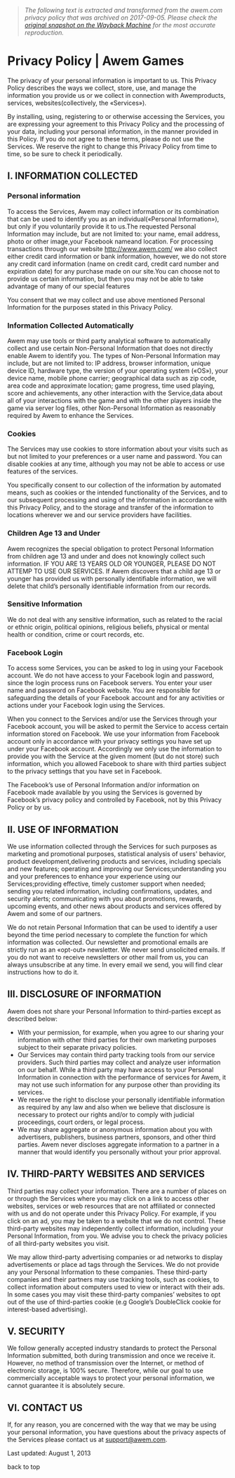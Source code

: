 > *The following text is extracted and transformed from the awem.com privacy policy that was archived on 2017-09-05. Please check the [original snapshot on the Wayback Machine](https://web.archive.org/web/20170905090113id_/http%3A//www.awem.com/privacypolicy) for the most accurate reproduction.*

# Privacy Policy | Awem Games

The privacy of your personal information is important to us. This Privacy Policy describes the ways we collect, store, use, and manage the information you provide us or we collect in connection with Awemproducts, services, websites(collectively, the «Services»). 

By installing, using, registering to or otherwise accessing the Services, you are expressing your agreement to this Privacy Policy and the processing of your data, including your personal information, in the manner provided in this Policy. If you do not agree to these terms, please do not use the Services. We reserve the right to change this Privacy Policy from time to time, so be sure to check it periodically. 

## I. INFORMATION COLLECTED

### Personal information

To access the Services, Awem may collect information or its combination that can be used to identify you as an individual(«Personal Information»), but only if you voluntarily provide it to us.The requested Personal Information may include, but are not limited to: your name, email address, photo or other image,your Facebook nameand location. For processing transactions through our website <http://www.awem.com/> we also collect either credit card information or bank information, however, we do not store any credit card information (name on credit card, credit card number and expiration date) for any purchase made on our site.You can choose not to provide us certain information, but then you may not be able to take advantage of many of our special features 

You consent that we may collect and use above mentioned Personal Information for the purposes stated in this Privacy Policy. 

### Information Collected Automatically

Awem may use tools or third party analytical software to automatically collect and use certain Non-Personal Information that does not directly enable Awem to identify you. The types of Non-Personal Information may include, but are not limited to: IP address, browser information, unique device ID, hardware type, the version of your operating system («OS»), your device name, mobile phone carrier; geographical data such as zip code, area code and approximate location; game progress, time used playing, score and achievements, any other interaction with the Service,data about all of your interactions with the game and with the other players inside the game via server log files, other Non-Personal Information as reasonably required by Awem to enhance the Services. 

### Cookies

The Services may use cookies to store information about your visits such as but not limited to your preferences or a user name and password. You can disable cookies at any time, although you may not be able to access or use features of the services. 

You specifically consent to our collection of the information by automated means, such as cookies or the intended functionality of the Services, and to our subsequent processing and using of the information in accordance with this Privacy Policy, and to the storage and transfer of the information to locations wherever we and our service providers have facilities. 

### Children Age 13 and Under

Awem recognizes the special obligation to protect Personal Information from children age 13 and under and does not knowingly collect such information. IF YOU ARE 13 YEARS OLD OR YOUNGER, PLEASE DO NOT ATTEMP TO USE OUR SERVICES. If Awem discovers that a child age 13 or younger has provided us with personally identifiable information, we will delete that child’s personally identifiable information from our records. 

### Sensitive Information

We do not deal with any sensitive information, such as related to the racial or ethnic origin, political opinions, religious beliefs, physical or mental health or condition, crime or court records, etc. 

### Facebook Login

To access some Services, you can be asked to log in using your Facebook account. We do not have access to your Facebook login and password, since the login process runs on Facebook servers. You enter your user name and password on Facebook website. You are responsible for safeguarding the details of your Facebook account and for any activities or actions under your Facebook login using the Services. 

When you connect to the Services and/or use the Services through your Facebook account, you will be asked to permit the Service to access certain information stored on Facebook. We use your information from Facebook account only in accordance with your privacy settings you have set up under your Facebook account. Accordingly we only use the information to provide you with the Service at the given moment (but do not store) such information, which you allowed Facebook to share with third parties subject to the privacy settings that you have set in Facebook. 

The Facebook’s use of Personal Information and/or information on Facebook made available by you using the Services is governed by Facebook’s privacy policy and controlled by Facebook, not by this Privacy Policy or by us. 

## II. USE OF INFORMATION

We use information collected through the Services for such purposes as marketing and promotional purposes, statistical analysis of users' behavior, product development,delivering products and services, including specials and new features; operating and improving our Services;understanding you and your preferences to enhance your experience using our Services;providing effective, timely customer support when needed; sending you related information, including confirmations, updates, and security alerts; communicating with you about promotions, rewards, upcoming events, and other news about products and services offered by Awem and some of our partners. 

We do not retain Personal Information that can be used to identify a user beyond the time period necessary to complete the function for which information was collected. Our newsletter and promotional emails are strictly run as an «opt-out» newsletter. We never send unsolicited emails. If you do not want to receive newsletters or other mail from us, you can always unsubscribe at any time. In every email we send, you will find clear instructions how to do it. 

## III. DISCLOSURE OF INFORMATION

Awem does not share your Personal Information to third-parties except as described below: 

  * With your permission, for example, when you agree to our sharing your information with other third parties for their own marketing purposes subject to their separate privacy policies.
  * Our Services may contain third party tracking tools from our service providers. Such third parties may collect and analyze user information on our behalf. While a third party may have access to your Personal Information in connection with the performance of services for Awem, it may not use such information for any purpose other than providing its services.
  * We reserve the right to disclose your personally identifiable information as required by any law and also when we believe that disclosure is necessary to protect our rights and/or to comply with judicial proceedings, court orders, or legal process.
  * We may share aggregate or anonymous information about you with advertisers, publishers, business partners, sponsors, and other third parties. Awem never discloses aggregate information to a partner in a manner that would identify you personally without your prior approval.



## IV. THIRD-PARTY WEBSITES AND SERVICES

Third parties may collect your information. There are a number of places on or through the Services where you may click on a link to access other websites, services or web resources that are not affiliated or connected with us and do not operate under this Privacy Policy. For example, if you click on an ad, you may be taken to a website that we do not control. These third-party websites may independently collect information, including your Personal Information, from you. We advise you to check the privacy policies of all third-party websites you visit. 

We may allow third-party advertising companies or ad networks to display advertisements or place ad tags through the Services. We do not provide any your Personal Information to these companies. These third-party companies and their partners may use tracking tools, such as cookies, to collect information about computers used to view or interact with their ads. In some cases you may visit these third-party companies’ websites to opt out of the use of third-parties cookie (e.g Google’s DoubleClick cookie for interest-based advertising). 

## V. SECURITY

We follow generally accepted industry standards to protect the Personal Information submitted, both during transmission and once we receive it. However, no method of transmission over the Internet, or method of electronic storage, is 100% secure. Therefore, while our goal to use commercially acceptable ways to protect your personal information, we cannot guarantee it is absolutely secure. 

## VI. CONTACT US

If, for any reason, you are concerned with the way that we may be using your personal information, you have questions about the privacy aspects of the Services please contact us at [support@awem.com](mailto:support@awem.com). 

Last updated: August 1, 2013 

back to top
